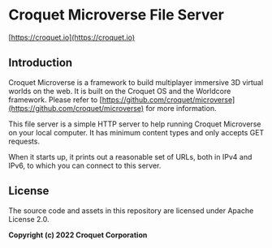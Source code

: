 # Croquet Microverse File Server

[https://croquet.io](https://croquet.io)

## Introduction

Croquet Microverse is a framework to build multiplayer immersive 3D virtual worlds on the web. It is built on the Croquet OS and the Worldcore framework. Please refer to [https://github.com/croquet/microverse](https://github.com/croquet/microverse) for more information.

This file server is a simple HTTP server to help running Croquet Microverse on your local computer. It has minimum content types and only accepts GET requests.

When it starts up, it prints out a reasonable set of URLs, both in IPv4 and IPv6, to which you can connect to this server.

## License

The source code and assets in this repository are licensed under Apache License 2.0.

**Copyright (c) 2022 Croquet Corporation**
